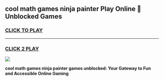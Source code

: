 
## cool math games ninja painter Play Online 👋 Unblocked Games
<h3>
<a href="https://news.freeplayer.one?title=cool_math_games_ninja_painter&ref=17CMG">CLICK TO PLAY</a></h3>
<hr>

<h3>
<a href="https://news.freeplayer.one?title=cool_math_games_ninja_painter&ref=17CMG">CLICK 2 PLAY</a>
  
</h3>

<a href="https://news.freeplayer.one?title=cool_math_games_ninja_painter&ref=17CMG/"><img src="https://clearcache.store/games.png"></a>


**cool math games ninja painter games unblocked: Your Gateway to Fun and Accessible Online Gaming**
